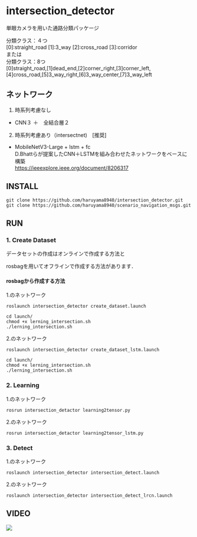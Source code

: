 # intersection_detector
単眼カメラを用いた通路分類パッケージ

分類クラス：４つ  
[0]:straight_road [1]:3_way [2]:cross_road [3]:corridor  
または  
分類クラス：8つ  
[0]straight_road,[1]dead_end,[2]corner_right,[3]corner_left,  
[4]cross_road,[5]3_way_right,[6]3_way_center,[7]3_way_left  


## ネットワーク  
1. 時系列考慮なし
  - CNN３ ＋　全結合層２

2. 時系列考慮あり（intersectnet)　[推奨]
  - MobileNetV3-Large + lstm + fc    
D.Bhattらが提案したCNN＋LSTMを組み合わせたネットワークをベースに構築  
https://ieeexplore.ieee.org/document/8206317  

## INSTALL
```
git clone https://github.com/haruyama8940/intersection_detector.git
git clone https://github.com/haruyama8940/scenario_navigation_msgs.git
```

## RUN
### 1. Create Dataset
データセットの作成はオンラインで作成する方法と  

rosbagを用いてオフラインで作成する方法があります．  
#### rosbagから作成する方法
1.のネットワーク
```
roslaunch intersection_detector create_dataset.launch
```
```
cd launch/
chmod +x lerning_intersection.sh
./lerning_intersection.sh
```
2.のネットワーク
```
roslaunch intersection_detector create_dataset_lstm.launch
```
```
cd launch/
chmod +x lerning_intersection.sh
./lerning_intersection.sh
```
### 2. Learning
1.のネットワーク
```
rosrun intersection_detactor learning2tensor.py
```
2.のネットワーク
```
rosrun intersection_detactor learning2tensor_lstm.py
```
### 3. Detect
1.のネットワーク
```
roslaunch intersection_detector intersection_detect.launch
```  

2.のネットワーク
```
roslaunch intersection_detector intersection_detect_lrcn.launch 
```

## VIDEO
[![](https://img.youtube.com/vi/7Fzg816eF_I/0.jpg)](https://www.youtube.com/watch?v=7Fzg816eF_I)
